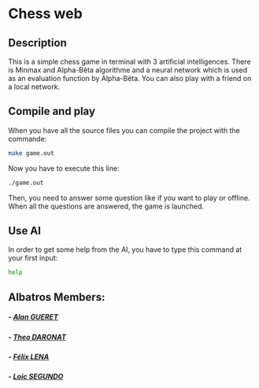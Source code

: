 # Chess web
## Description
This is a simple chess game in terminal with 3 artificial intelligences. There is Minmax and
Alpha-Bêta algorithme and a neural network which is used as an evaluation
function by Alpha-Bêta.
You can also play with a friend on a local network.

## Compile and play
When you have all the source files you can compile the project with the
commande:
```bash
make game.out
```

Now you have to execute this line:
```bash
./game.out
```

Then, you need to answer some question like if you want to play or offline. When
all the questions are answered, the game is launched.

## Use AI
In order to get some help from the AI, you have to type this command at your
first input:
```bash
help
```


## Albatros Members:
##### - [Alan GUERET](https://github.com/alanretgue)
##### - [Theo DARONAT](https://github.com/Theo-DARONAT)
##### - [Félix LENA](https://github.com/felixlena)
##### - [Loic SEGUNDO](https://github.com/HdrtPzzzq)
